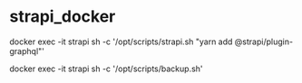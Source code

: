# strapi_docker

docker exec -it strapi sh -c '/opt/scripts/strapi.sh "yarn add @strapi/plugin-graphql"'

docker exec -it strapi sh -c '/opt/scripts/backup.sh'
